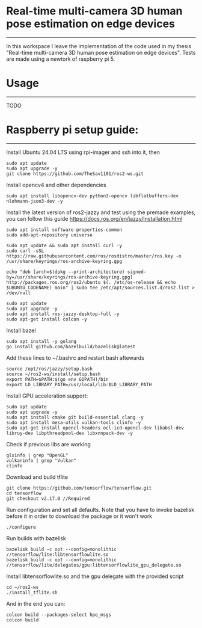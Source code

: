 # Real-time multi-camera 3D human pose estimation on edge devices
---

In this workspace I leave the implementation of the code used in my thesis "Real-time multi-camera 3D human pose estimation on edge devices". Tests are made using a newtork of raspberry pi 5.

# Usage
---

TODO

# Raspberry pi setup guide:
---
Install Ubuntu 24.04 LTS using rpi-imager and ssh into it, then

    sudo apt update
    sudo apt upgrade -y
    git clone https://github.com/TheSav1101/ros2-ws.git

Install opencv4 and other dependencies

    sudo apt install libopencv-dev python3-opencv libflatbuffers-dev nlohmann-json3-dev -y

Install the latest version of ros2-jazzy and test using the premade examples, you can follow this guide https://docs.ros.org/en/jazzy/Installation.html

    sudo apt install software-properties-common
    sudo add-apt-repository universe

    sudo apt update && sudo apt install curl -y
    sudo curl -sSL https://raw.githubusercontent.com/ros/rosdistro/master/ros.key -o /usr/share/keyrings/ros-archive-keyring.gpg

    echo "deb [arch=$(dpkg --print-architecture) signed-by=/usr/share/keyrings/ros-archive-keyring.gpg] http://packages.ros.org/ros2/ubuntu $(. /etc/os-release && echo $UBUNTU_CODENAME) main" | sudo tee /etc/apt/sources.list.d/ros2.list > /dev/null

    sudo apt update
    sudo apt upgrade -y
    sudo apt install ros-jazzy-desktop-full -y
    sudo apt-get install colcon -y

Install bazel

    sudo apt install -y golang
    go install github.com/bazelbuild/bazelisk@latest

Add these lines to ~/.bashrc and restart bash aftewards

    source /opt/ros/jazzy/setup.bash
    source ~/ros2-ws/install/setup.bash
    export PATH=$PATH:$(go env GOPATH)/bin
    export LD_LIBRARY_PATH=/usr/local/lib:$LD_LIBRARY_PATH

Install GPU acceleration support:

    sudo apt update
    sudo apt upgrade -y
    sudo apt install cmake git build-essential clang -y
    sudo apt install mesa-utils vulkan-tools clinfo -y
    sudo apt-get install opencl-headers ocl-icd-opencl-dev libabsl-dev libruy-dev libpthreadpool-dev libxnnpack-dev -y

Check if previous libs are working

    glxinfo | grep "OpenGL"
    vulkaninfo | grep "Vulkan"
    clinfo

Download and build tflite

    git clone https://github.com/tensorflow/tensorflow.git
    cd tensorflow
    git checkout v2.17.0 //Required

Run configuration and set all defaults. Note that you have to invoke bazelisk before it in order to download the package or it won't work


    ./configure

Run builds with bazelisk

    bazelisk build -c opt --config=monolithic //tensorflow/lite:libtensorflowlite.so
    bazelisk build -c opt --config=monolithic //tensorflow/lite/delegates/gpu:libtensorflowlite_gpu_delegate.so

Install libtensorflowlite.so and the gpu delegate with the provided script

    cd ~/ros2-ws
    ./install_tflite.sh

And in the end you can:

    colcon build --packages-select hpe_msgs
    colcon build
